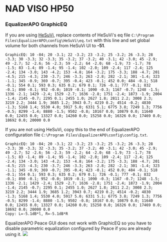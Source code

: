 # NAD VISO HP50
### EqualizerAPO GraphicEQ
If you are using [HeSuVi](https://sourceforge.net/projects/hesuvi/), replace contents of HeSuVi's eq file `C:\Program Files\EqualizerAPO\config\HeSuVi\eq.txt` with this line and set global volume for both channels from HeSuVi UI to **-51**.
```
GraphicEQ: 10 -84; 20 -3.1; 22 -3.2; 23 -3.2; 25 -3.2; 26 -3.3; 28 -3.3; 30 -3.3; 32 -3.3; 35 -3.2; 37 -3.2; 40 -3.1; 42 -3.0; 45 -2.9; 49 -2.7; 52 -2.6; 56 -2.3; 59 -2.2; 64 -2.0; 68 -1.9; 73 -1.7; 78 -1.5; 83 -1.4; 89 -1.4; 95 -1.4; 102 -2.0; 109 -2.4; 117 -2.4; 125 -2.4; 134 -3.0; 143 -4.2; 153 -4.8; 164 -3.2; 175 -3.3; 188 -4.7; 201 -4.5; 215 -4.3; 230 -3.7; 246 -3.3; 263 -2.8; 282 -2.1; 301 -1.4; 323 -1.1; 345 -0.9; 369 -0.7; 395 -0.4; 423 -0.1; 452 0.0; 484 -0.1; 518 -0.1; 554 0.1; 593 0.3; 635 0.2; 679 0.1; 726 -0.1; 777 -0.1; 832 -0.1; 890 -0.1; 952 -0.0; 1019 -0.1; 1090 -0.3; 1167 -0.7; 1248 -1.5; 1336 -2.1; 1429 -2.4; 1529 -2.7; 1636 -2.8; 1751 -2.4; 1873 -1.9; 2004 -1.4; 2145 -0.7; 2295 0.1; 2455 1.0; 2627 1.8; 2811 2.2; 3008 2.3; 3219 2.2; 3444 1.9; 3685 1.2; 3943 0.7; 4219 0.2; 4514 -0.2; 4830 -1.3; 5168 1.4; 5530 4.0; 5917 5.0; 6331 5.1; 6775 3.8; 7249 1.3; 7756 -0.5; 8299 -1.4; 8880 -1.5; 9502 -0.8; 10167 0.0; 10879 0.0; 11640 0.0; 12455 0.0; 13327 0.0; 14260 0.0; 15258 0.0; 16326 0.0; 17469 0.0; 18692 0.0; 20000 0.0
```
If you are not using HeSuVi, copy this to the end of EqualizerAPO configuration file `C:\Program Files\EqualizerAPO\config\config.txt`.
```
GraphicEQ: 10 -84; 20 -3.1; 22 -3.2; 23 -3.2; 25 -3.2; 26 -3.3; 28 -3.3; 30 -3.3; 32 -3.3; 35 -3.2; 37 -3.2; 40 -3.1; 42 -3.0; 45 -2.9; 49 -2.7; 52 -2.6; 56 -2.3; 59 -2.2; 64 -2.0; 68 -1.9; 73 -1.7; 78 -1.5; 83 -1.4; 89 -1.4; 95 -1.4; 102 -2.0; 109 -2.4; 117 -2.4; 125 -2.4; 134 -3.0; 143 -4.2; 153 -4.8; 164 -3.2; 175 -3.3; 188 -4.7; 201 -4.5; 215 -4.3; 230 -3.7; 246 -3.3; 263 -2.8; 282 -2.1; 301 -1.4; 323 -1.1; 345 -0.9; 369 -0.7; 395 -0.4; 423 -0.1; 452 0.0; 484 -0.1; 518 -0.1; 554 0.1; 593 0.3; 635 0.2; 679 0.1; 726 -0.1; 777 -0.1; 832 -0.1; 890 -0.1; 952 -0.0; 1019 -0.1; 1090 -0.3; 1167 -0.7; 1248 -1.5; 1336 -2.1; 1429 -2.4; 1529 -2.7; 1636 -2.8; 1751 -2.4; 1873 -1.9; 2004 -1.4; 2145 -0.7; 2295 0.1; 2455 1.0; 2627 1.8; 2811 2.2; 3008 2.3; 3219 2.2; 3444 1.9; 3685 1.2; 3943 0.7; 4219 0.2; 4514 -0.2; 4830 -1.3; 5168 1.4; 5530 4.0; 5917 5.0; 6331 5.1; 6775 3.8; 7249 1.3; 7756 -0.5; 8299 -1.4; 8880 -1.5; 9502 -0.8; 10167 0.0; 10879 0.0; 11640 0.0; 12455 0.0; 13327 0.0; 14260 0.0; 15258 0.0; 16326 0.0; 17469 0.0; 18692 0.0; 20000 0.0
Copy: L=-5.1dB*l, R=-5.1dB*R
```
EqualizerAPO Peace GUI does not work with GraphicEQ so you have to disable parametric equalization configured by Peace if you are already using it.
![](https://raw.githubusercontent.com/jaakkopasanen/AutoEq/master/results/SBAF-Serious/innerfidelity/onear/NAD%20VISO%20HP50/NAD%20VISO%20HP50.png)
